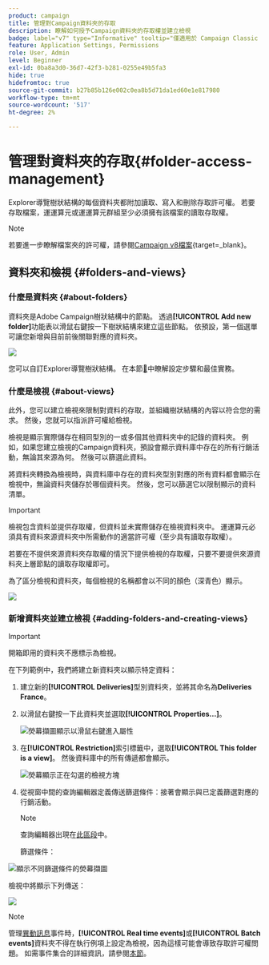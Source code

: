 ```yaml
---
product: campaign
title: 管理對Campaign資料夾的存取
description: 瞭解如何授予Campaign資料夾的存取權並建立檢視
badge: label="v7" type="Informative" tooltip="僅適用於 Campaign Classic v7"
feature: Application Settings, Permissions
role: User, Admin
level: Beginner
exl-id: 0ba8a3d0-36d7-42f3-b281-0255e49b5fa3
hide: true
hidefromtoc: true
source-git-commit: b27b85b126e002c0ea8b5d71da1ed60e1e817980
workflow-type: tm+mt
source-wordcount: '517'
ht-degree: 2%

---
```


# 管理對資料夾的存取{#folder-access-management}



Explorer導覽樹狀結構的每個資料夾都附加讀取、寫入和刪除存取許可權。 若要存取檔案，運運算元或運運算元群組至少必須擁有該檔案的讀取存取權。

>[!NOTE]
>
>若要進一步瞭解檔案夾的許可權，請參閱[Campaign v8檔案](https://experienceleague.adobe.com/zh-hant/docs/campaign/campaign-v8/admin/permissions/folder-permissions){target=_blank}。


## 資料夾和檢視 {#folders-and-views}

### 什麼是資料夾 {#about-folders}

資料夾是Adobe Campaign樹狀結構中的節點。 透過&#x200B;**[!UICONTROL Add new folder]**&#x200B;功能表以滑鼠右鍵按一下樹狀結構來建立這些節點。 依預設，第一個選單可讓您新增與目前前後關聯對應的資料夾。

![](assets/s_ncs_user_add_folder_in_tree.png)

您可以自訂Explorer導覽樹狀結構。 在本節[&#128279;](adobe-campaign-workspace.md)中瞭解設定步驟和最佳實務。

### 什麼是檢視 {#about-views}

此外，您可以建立檢視來限制對資料的存取，並組織樹狀結構的內容以符合您的需求。 然後，您就可以指派許可權給檢視。

檢視是顯示實際儲存在相同型別的一或多個其他資料夾中的記錄的資料夾。 例如，如果您建立檢視的Campaign資料夾，預設會顯示資料庫中存在的所有行銷活動，無論其來源為何。 然後可以篩選此資料。

將資料夾轉換為檢視時，與資料庫中存在的資料夾型別對應的所有資料都會顯示在檢視中，無論資料夾儲存於哪個資料夾。 然後，您可以篩選它以限制顯示的資料清單。

>[!IMPORTANT]
>
>檢視包含資料並提供存取權，但資料並未實際儲存在檢視資料夾中。 運運算元必須具有資料來源資料夾中所需動作的適當許可權（至少具有讀取存取權）。
>
>若要在不提供來源資料夾存取權的情況下提供檢視的存取權，只要不要提供來源資料夾上層節點的讀取存取權即可。

為了區分檢視和資料夾，每個檢視的名稱都會以不同的顏色（深青色）顯示。

![](assets/s_ncs_user_view_name_color.png)

### 新增資料夾並建立檢視 {#adding-folders-and-creating-views}

>[!IMPORTANT]
>
>開箱即用的資料夾不應標示為檢視。


在下列範例中，我們將建立新資料夾以顯示特定資料：

1. 建立新的&#x200B;**[!UICONTROL Deliveries]**&#x200B;型別資料夾，並將其命名為&#x200B;**Deliveries France**。
1. 以滑鼠右鍵按一下此資料夾並選取&#x200B;**[!UICONTROL Properties...]**。

   ![熒幕擷圖顯示以滑鼠右鍵進入屬性](assets/s_ncs_user_add_folder_exple.png)

1. 在&#x200B;**[!UICONTROL Restriction]**&#x200B;索引標籤中，選取&#x200B;**[!UICONTROL This folder is a view]**。 然後資料庫中的所有傳遞都會顯示。

   ![熒幕顯示正在勾選的檢視方塊](assets/s_ncs_user_add_folder_exple01.png)

1. 從視窗中間的查詢編輯器定義傳送篩選條件：接著會顯示與已定義篩選對應的行銷活動。

   >[!NOTE]
   >
   >查詢編輯器出現在[此區段](../../platform/using/about-queries-in-campaign.md)中。

   篩選條件：

![顯示不同篩選條件的熒幕擷圖](assets/s_ncs_user_add_folder_exple00.png)

檢視中將顯示下列傳送：

![](assets/s_ncs_user_add_folder_exple02.png)

>[!NOTE]
>
>管理[異動訊息](../../message-center/using/about-transactional-messaging.md)事件時，**[!UICONTROL Real time events]**&#x200B;或&#x200B;**[!UICONTROL Batch events]**&#x200B;資料夾不得在執行例項上設定為檢視，因為這樣可能會導致存取許可權問題。 如需事件集合的詳細資訊，請參閱[本節](../../message-center/using/about-event-processing.md#event-collection)。

<!--
## Permissions on a folder

### Edit permissions on a folder {#edit-permissions-on-a-folder}

To edit permissions on a specific folder of the tree, follow the steps below:

1. Right-click on the folder and select **[!UICONTROL Properties...]**.

   ![](assets/s_ncs_user_folder_properties.png)

1. Click the **[!UICONTROL Security]** tab to view authorizations on this folder.

   ![](assets/s_ncs_user_folder_properties_security.png)

### Modify permissions {#modify-permissions}

To modify permissions, you can:

* **Replace a group or an operator**. To do this, click one of the groups (or operators) with rights to the folder, and select a new group (or a new operator) from the drop-down list:

  ![](assets/s_ncs_user_folder_properties_security02.png)

* **Authorize a group or an operator**. To do this, click the **[!UICONTROL Add]** button and select the group or operator to which you want to assign authorizations for this folder.
* **Forbid a group or an operator**. To do this, click **[!UICONTROL Delete]** and select the group or operator from which you want to remove authorization for this folder.
* **Select the rights assigned to a group or an operator**. To do this, click the group or operator concerned, then select the access rights you want to grant and deselect the others.

  ![](assets/s_ncs_user_folder_properties_security03.png)

### Propagate permissions {#propagate-permissions}

You can propagate authorizations and access rights. To do this, select the **[!UICONTROL Propagate]** option in the folder properties.

The authorizations defined in this window will then be applied to all the sub-folders of the current node. You can then overload these authorizations for each of the sub-folders.

>[!NOTE]
>
>Clearing this option for a folder does not automatically clear it for the sub-folders. You must clear it explicitly for each of the sub-folders.

### Grant access to all operators {#grant-access-to-all-operators}

In the **[!UICONTROL Security]** tab, if the **[!UICONTROL System folder]** option is selected, all operators will have access to this data, regardless of their rights. If this option is cleared, you must explicitly add the operator (or their group) to the list of authorizations in order for them to have access.

![](assets/s_ncs_user_folder_properties_security03b.png)
-->